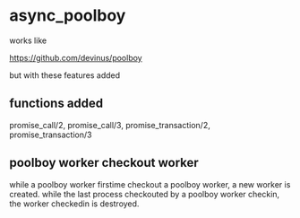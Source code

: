 async_poolboy
=====

works like 

https://github.com/devinus/poolboy

but with these features added

## functions added

promise_call/2, promise_call/3, promise_transaction/2, promise_transaction/3

## poolboy worker checkout worker

while a poolboy worker firstime checkout a poolboy worker, a new worker is created.
while the last process checkouted by a poolboy worker checkin, the worker checkedin is destroyed.
